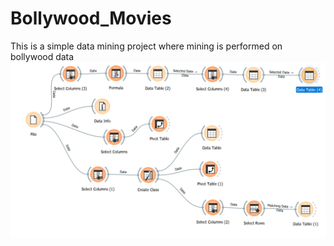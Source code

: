 # Bollywood_Movies
This is a simple data mining project where mining is performed on bollywood data
![Image](https://raw.githubusercontent.com/Nikita80068/Bollywood_Movies/main/Screenshot%202024-09-17%20235546.png)
